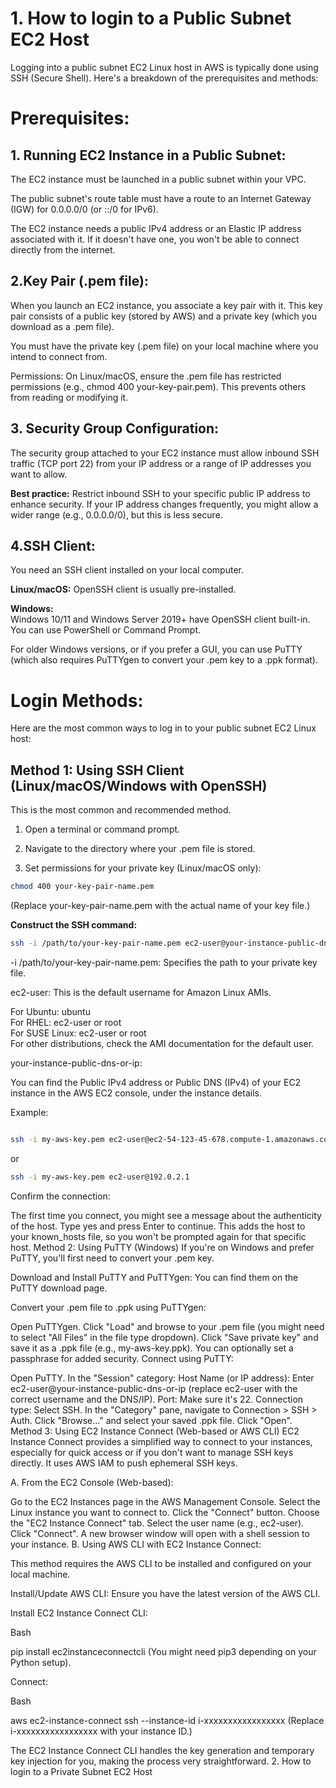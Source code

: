 # 1. How to login to a Public Subnet EC2 Host  

Logging into a public subnet EC2 Linux host in AWS is typically done using SSH (Secure Shell). Here's a breakdown of the prerequisites and methods:

# Prerequisites:   

## 1. Running EC2 Instance in a Public Subnet:

The EC2 instance must be launched in a public subnet within your VPC.  

The public subnet's route table must have a route to an Internet Gateway (IGW) for 0.0.0.0/0 (or ::/0 for IPv6).   

The EC2 instance needs a public IPv4 address or an Elastic IP address associated with it. If it doesn't have one, you won't be able to connect directly from the internet.  

## 2.Key Pair (.pem file):

When you launch an EC2 instance, you associate a key pair with it. This key pair consists of a public key (stored by AWS) and a private key (which you download as a .pem file).    

You must have the private key (.pem file) on your local machine where you intend to connect from.   

Permissions: On Linux/macOS, ensure the .pem file has restricted permissions (e.g., chmod 400 your-key-pair.pem). This prevents others from reading or modifying it.  

## 3. Security Group Configuration:

The security group attached to your EC2 instance must allow inbound SSH traffic (TCP port 22) from your IP address or a range of IP addresses you want to allow.  

**Best practice:** Restrict inbound SSH to your specific public IP address to enhance security. If your IP address changes frequently, you might allow a wider range (e.g., 0.0.0.0/0), but this is less secure.    

## 4.SSH Client:

You need an SSH client installed on your local computer.  

**Linux/macOS:** OpenSSH client is usually pre-installed.  

**Windows:**  
Windows 10/11 and Windows Server 2019+ have OpenSSH client built-in. You can use PowerShell or Command Prompt.  

For older Windows versions, or if you prefer a GUI, you can use PuTTY (which also requires PuTTYgen to convert your .pem key to a .ppk format).  

# Login Methods:

Here are the most common ways to log in to your public subnet EC2 Linux host:  

## Method 1: Using SSH Client (Linux/macOS/Windows with OpenSSH)  

This is the most common and recommended method.  

1. Open a terminal or command prompt.  

2. Navigate to the directory where your .pem file is stored.  

3. Set permissions for your private key (Linux/macOS only):

```bash
chmod 400 your-key-pair-name.pem
```

(Replace your-key-pair-name.pem with the actual name of your key file.)  

**Construct the SSH command:**  

```bash
ssh -i /path/to/your-key-pair-name.pem ec2-user@your-instance-public-dns-or-ip
```

-i /path/to/your-key-pair-name.pem: Specifies the path to your private key file.  

ec2-user: This is the default username for Amazon Linux AMIs.  

For Ubuntu: ubuntu  
For RHEL: ec2-user or root  
For SUSE Linux: ec2-user or root  
For other distributions, check the AMI documentation for the default user.  

your-instance-public-dns-or-ip:  

You can find the Public IPv4 address or Public DNS (IPv4) of your EC2 instance in the AWS EC2 console, under the instance details.  

Example: 

```bash

ssh -i my-aws-key.pem ec2-user@ec2-54-123-45-678.compute-1.amazonaws.com  
```

or  

```bash
ssh -i my-aws-key.pem ec2-user@192.0.2.1  
```

Confirm the connection:

The first time you connect, you might see a message about the authenticity of the host. Type yes and press Enter to continue. This adds the host to your known_hosts file, so you won't be prompted again for that specific host.
Method 2: Using PuTTY (Windows)
If you're on Windows and prefer PuTTY, you'll first need to convert your .pem key.

 Download and Install PuTTY and PuTTYgen: You can find them on the PuTTY download page.

Convert your .pem file to .ppk using PuTTYgen:

Open PuTTYgen.
Click "Load" and browse to your .pem file (you might need to select "All Files" in the file type dropdown).
Click "Save private key" and save it as a .ppk file (e.g., my-aws-key.ppk). You can optionally set a passphrase for added security.
Connect using PuTTY:

Open PuTTY.
In the "Session" category:
Host Name (or IP address): Enter ec2-user@your-instance-public-dns-or-ip (replace ec2-user with the correct username and the DNS/IP).
Port: Make sure it's 22.
Connection type: Select SSH.
In the "Category" pane, navigate to Connection > SSH > Auth.
Click "Browse..." and select your saved .ppk file.
Click "Open".
Method 3: Using EC2 Instance Connect (Web-based or AWS CLI)
EC2 Instance Connect provides a simplified way to connect to your instances, especially for quick access or if you don't want to manage SSH keys directly. It uses AWS IAM to push ephemeral SSH keys.


A. From the EC2 Console (Web-based):

Go to the EC2 Instances page in the AWS Management Console.
Select the Linux instance you want to connect to.
Click the "Connect" button.
Choose the "EC2 Instance Connect" tab.
Select the user name (e.g., ec2-user).
Click "Connect". A new browser window will open with a shell session to your instance.
B. Using AWS CLI with EC2 Instance Connect:

This method requires the AWS CLI to be installed and configured on your local machine.

Install/Update AWS CLI: Ensure you have the latest version of the AWS CLI.

Install EC2 Instance Connect CLI:

Bash

pip install ec2instanceconnectcli
(You might need pip3 depending on your Python setup).

Connect:

Bash

aws ec2-instance-connect ssh --instance-id i-xxxxxxxxxxxxxxxxx
(Replace i-xxxxxxxxxxxxxxxxx with your instance ID.)

The EC2 Instance Connect CLI handles the key generation and temporary key injection for you, making the process very straightforward.
2. How to login to a Private Subnet EC2 Host
